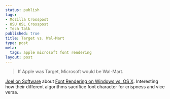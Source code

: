 ```yaml
--- 
status: publish
tags: 
- Mozilla Crosspost
- OSU OSL Crosspost
- Tech Talk
published: true
title: Target vs. Wal-Mart
type: post
meta: 
  tags: apple microsoft font rendering
layout: post
---
```

<blockquote>If Apple was Target, Microsoft would be Wal-Mart.</blockquote>

<a href="http://www.joelonsoftware.com/">Joel on Software</a> about <a href="http://www.joelonsoftware.com/items/2007/06/12.html">Font Rendering on Windows vs. OS X</a>. Interesting how their different algorithms sacrifice font character for crispness and vice versa.
